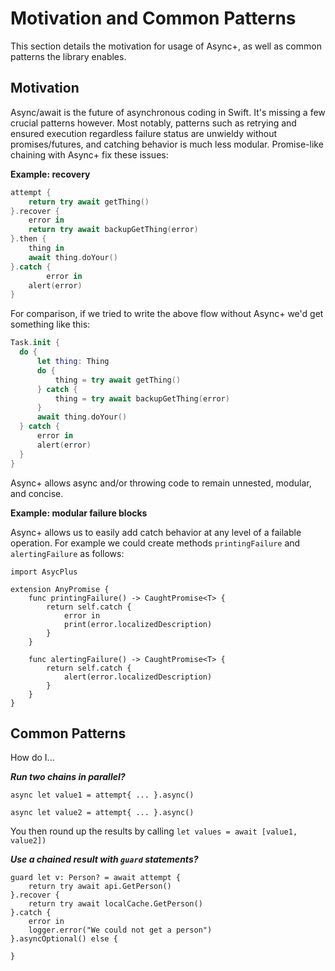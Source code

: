 # Motivation and Common Patterns

This section details the motivation for usage of Async+, as well as common patterns the library enables.

## Motivation

Async/await is the future of asynchronous coding in Swift. It's missing a few crucial patterns however. Most notably, patterns such as retrying and ensured execution regardless failure status are unwieldy without promises/futures, and catching behavior is much less modular.  Promise-like chaining with Async+ fix these issues:

**Example: recovery**

```swift
attempt {
    return try await getThing()
}.recover {
    error in
    return try await backupGetThing(error)
}.then {
    thing in
    await thing.doYour()
}.catch {
		error in
    alert(error)
}
```

For comparison, if we tried to write the above flow without Async+ we'd get something like this:


  ```swift
Task.init {
    do {
        let thing: Thing
        do {
            thing = try await getThing()
        } catch {
            thing = try await backupGetThing(error)
        }
        await thing.doYour()
    } catch {
        error in
        alert(error)
    }
}
  ```

Async+ allows async and/or throwing code to remain unnested, modular, and concise. 

**Example: modular failure blocks**

Async+ allows us to easily add catch behavior at any level of a failable operation. For example we could create methods `printingFailure` and `alertingFailure` as follows:

```
import AsycPlus

extension AnyPromise {
    func printingFailure() -> CaughtPromise<T> {
        return self.catch {
            error in
            print(error.localizedDescription)
        }
    }
    
    func alertingFailure() -> CaughtPromise<T> {
        return self.catch {
            alert(error.localizedDescription)
        }
    }
}
```



## Common Patterns

How do I...

***Run two chains in parallel?***

`async let value1 = attempt{ ... }.async()`

`async let value2 = attempt{ ... }.async()`

You then round up the results by calling `let values = await [value1, value2])`

***Use a chained result with `guard` statements?***

```
guard let v: Person? = await attempt {
    return try await api.GetPerson()
}.recover {
    return try await localCache.GetPerson()
}.catch {
    error in
    logger.error("We could not get a person")
}.asyncOptional() else {
    
}
```

